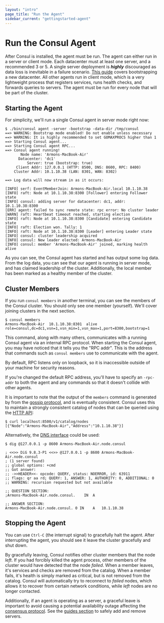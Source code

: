 ```yaml
---
layout: "intro"
page_title: "Run the Agent"
sidebar_current: "gettingstarted-agent"
---
```


# Run the Consul Agent

After Consul is installed, the agent must be run. The agent can either run
in a server or client mode. Each datacenter must at least one server, and
a recommended 3 or 5. A single server deployment is _**highly**_ discouraged
as data loss is inevitable in a failure scenario. [This guide](/docs/guides/bootstrapping.html)
covers bootstrapping a new datacenter. All other agents run in client mode, which
is a very lightweight process that registers services, runs health checks,
and forwards queries to servers. The agent must be run for every node that
will be part of the cluster.

## Starting the Agent

For simplicity, we'll run a single Consul agent in server mode right now:

```
$ ./bin/consul agent -server -bootstrap -data-dir /tmp/consul
==> WARNING: Bootstrap mode enabled! Do not enable unless necessary
==> WARNING: It is highly recommended to set GOMAXPROCS higher than 1
==> Starting Consul agent...
==> Starting Consul agent RPC...
==> Consul agent running!
       Node name: 'Armons-MacBook-Air'
      Datacenter: 'dc1'
          Server: true (bootstrap: true)
     Client Addr: 127.0.0.1 (HTTP: 8500, DNS: 8600, RPC: 8400)
    Cluster Addr: 10.1.10.38 (LAN: 8301, WAN: 8302)

==> Log data will now stream in as it occurs:

[INFO] serf: EventMemberJoin: Armons-MacBook-Air.local 10.1.10.38
[INFO] raft: Node at 10.1.10.38:8300 [Follower] entering Follower state
[INFO] consul: adding server for datacenter: dc1, addr: 10.1.10.38:8300
[ERR] agent: failed to sync remote state: rpc error: No cluster leader
[WARN] raft: Heartbeat timeout reached, starting election
[INFO] raft: Node at 10.1.10.38:8300 [Candidate] entering Candidate state
[INFO] raft: Election won. Tally: 1
[INFO] raft: Node at 10.1.10.38:8300 [Leader] entering Leader state
[INFO] consul: cluster leadership acquired
[INFO] consul: New leader elected: Armons-MacBook-Air
[INFO] consul: member 'Armons-MacBook-Air' joined, marking health alive
```

As you can see, the Consul agent has started and has output some log
data. From the log data, you can see that our agent is running in server mode,
and has claimed leadership of the cluster. Additionally, the local member has
been marked as a healthy member of the cluster.

## Cluster Members

If you run `consul members` in another terminal, you can see the members of
the Consul cluster. You should only see one member (yourself). We'll cover
joining clusters in the next section.

```
$ consul members
Armons-MacBook-Air  10.1.10.38:8301  alive  role=consul,dc=dc1,vsn=1,vsn_min=1,vsn_max=1,port=8300,bootstrap=1
```

This command, along with many others, communicates with a running Consul
agent via an internal RPC protocol. When starting the Consul agent, you
may have noticed that it tells you the "RPC addr". This is the address
that commands such as `consul members` use to communicate with the agent.

By default, RPC listens only on loopback, so it is inaccessible outside
of your machine for security reasons.

If you're changed the default RPC address, you'll have to specify
an `-rpc-addr` to both the agent and any commands so that it doesn't
collide with other agents.

It is important to note that the output of the `members` command is
generated by from the [gossip protocol](/docs/internals/gossip.html),
and is eventually consistent. Consul uses this to maintain a strongly
consistent catalog of nodes that can be queried using the [HTTP API](/docs/agent/http.html):

```
$ curl localhost:8500/v1/catalog/nodes
[{"Node":"Armons-MacBook-Air","Address":"10.1.10.38"}]
```

Alternatively, the [DNS interface](/docs/agent/dns.html) could be used:

```
$ dig @127.0.0.1 -p 8600 Armons-MacBook-Air.node.consul

; <<>> DiG 9.8.3-P1 <<>> @127.0.0.1 -p 8600 Armons-MacBook-Air.node.consul
; (1 server found)
;; global options: +cmd
;; Got answer:
;; ->>HEADER<<- opcode: QUERY, status: NOERROR, id: 63911
;; flags: qr aa rd; QUERY: 1, ANSWER: 1, AUTHORITY: 0, ADDITIONAL: 0
;; WARNING: recursion requested but not available

;; QUESTION SECTION:
;Armons-MacBook-Air.node.consul.	IN	A

;; ANSWER SECTION:
Armons-MacBook-Air.node.consul.	0 IN	A	10.1.10.38
```

## Stopping the Agent

You can use `Ctrl-C` (the interrupt signal) to gracefully halt the agent.
After interrupting the agent, you should see it leave the cluster gracefully
and shut down.

By gracefully leaving, Consul notifies other cluster members that the
node _left_. If you had forcibly killed the agent process, other members
of the cluster would have detected that the node _failed_. When a member leaves,
it's services and checks are removed from the catalog. When a member fails,
it's health is simply marked as critical, but is not removed from the catalog.
Consul will automatically try to reconnect to _failed_ nodes, which allows it
to recover from certain network conditions, while _left_ nodes are no longer contacted.

Additionally, if an agent is operating as a server, a graceful leave is important
to avoid causing a potential availability outage affecting the [consensus protocol](/docs/internals/consensus.html).
See the [guides section](/docs/guides/index.html) to safely add and remove servers.

